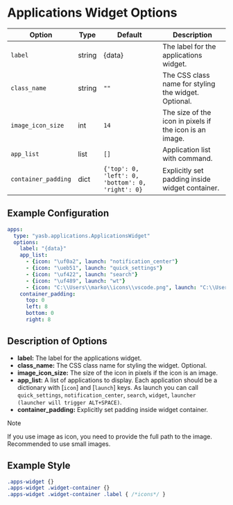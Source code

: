 # Applications Widget Options
| Option     | Type   | Default | Description                                                                 |
|------------|--------|---------|-----------------------------------------------------------------------------|
| `label`   | string | {data}    | The label for the applications widget.                                      |
| `class_name` | string | `""` | The CSS class name for styling the widget. Optional.                        |
|  `image_icon_size` | int | `14` | The size of the icon in pixels if the icon is an image.                      |
| `app_list`  | list   | `[]`| Application list with command. |
| `container_padding`  | dict | `{'top': 0, 'left': 0, 'bottom': 0, 'right': 0}`      | Explicitly set padding inside widget container.

## Example Configuration

```yaml
apps:
  type: "yasb.applications.ApplicationsWidget"
  options:
    label: "{data}"
    app_list:
      - {icon: "\uf0a2", launch: "notification_center"}
      - {icon: "\ueb51", launch: "quick_settings"}
      - {icon: "\uf422", launch: "search"}
      - {icon: "\uf489", launch: "wt"}
      - {icon: "C:\\Users\\marko\\icons\\vscode.png", launch: "C:\\Users\\Username\\AppData\\Local\\Programs\\Microsoft VS Code\\Code.exe"}
    container_padding: 
      top: 0
      left: 8
      bottom: 0
      right: 8
```

## Description of Options
- **label:** The label for the applications widget.
- **class_name:** The CSS class name for styling the widget. Optional.
- **image_icon_size:** The size of the icon in pixels if the icon is an image.
- **app_list:** A list of applications to display. Each application should be a dictionary with [`icon`] and [`launch`] keys. As launch you can call `quick_settings`, `notification_center`, `search`, `widget`, `launcher (launcher will trigger ALT+SPACE)`.
- **container_padding:** Explicitly set padding inside widget container.

> [!NOTE]  
> If you use image as icon, you need to provide the full path to the image. Recommended to use small images.

## Example Style
```css
.apps-widget {}
.apps-widget .widget-container {}
.apps-widget .widget-container .label { /*icons*/ } 
```